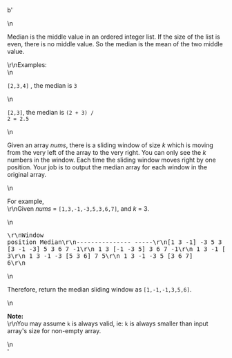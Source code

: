 b'<div class="question-description">\n<p><p>Median is the middle value in an ordered integer list. If the size of the list is even, there is no middle value. So the median is the mean of the two middle value.</p>\r\nExamples: <br/>\n<p><code>[2,3,4]</code> , the median is <code>3</code></p>\n<p><code>[2,3]</code>, the median is <code>(2 + 3) / 2 = 2.5</code> </p>\n<p>Given an array <i>nums</i>, there is a sliding window of size <i>k</i> which is moving from the very left of the array to the very right. You can only see the <i>k</i> numbers in the window. Each time the sliding window moves right by one position. Your job is to output the median array for each window in the original array.</p>\n<p>For example,<br/>\r\nGiven <i>nums</i> = <code>[1,3,-1,-3,5,3,6,7]</code>, and <i>k</i> = 3.</p>\n<pre>\r\nWindow position                Median\r\n---------------               -----\r\n[1  3  -1] -3  5  3  6  7       1\r\n 1 [3  -1  -3] 5  3  6  7       -1\r\n 1  3 [-1  -3  5] 3  6  7       -1\r\n 1  3  -1 [-3  5  3] 6  7       3\r\n 1  3  -1  -3 [5  3  6] 7       5\r\n 1  3  -1  -3  5 [3  6  7]      6\r\n</pre>\n<p>Therefore, return the median sliding window as <code>[1,-1,-1,3,5,6]</code>.</p>\n<p><b>Note: </b><br/>\r\nYou may assume <code>k</code> is always valid, ie: <code>k</code> is always smaller than input array\'s size for non-empty array.</p></p>\n</div>'